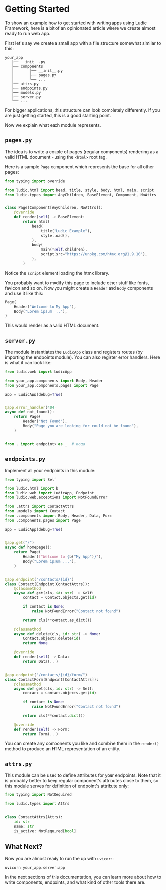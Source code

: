# Getting Started

To show an example how to get started with writing apps using Ludic Framework, here is a bit of an opinionated article where we create almost ready to run web app.

First let's say we create a small app with a file structure somewhat similar to this:

```
your_app
   ├── __init__.py
   ├── components
   │       ├── __init__.py
   │       ├── pages.py
   │       └── ...
   ├── attrs.py
   ├── endpoints.py
   ├── models.py
   ├── server.py
   └── ...
```

For bigger applications, this structure can look completely differently. If you are just getting started, this is a good starting point.

Now we explain what each module represents.

## `pages.py`

The idea is to write a couple of pages (regular components) rendering as a valid HTML document - using the `<html>` root tag.

Here is a sample `Page` component which represents the base for all other pages:

```python
from typing import override

from ludic.html import head, title, style, body, html, main, script
from ludic.types import AnyChildren, BaseElement, Component, NoAttrs


class Page(Component[AnyChildren, NoAttrs]):
    @override
    def render(self) -> BaseElement:
        return html(
            head(
                title("Ludic Example"),
                style.load(),
            ),
            body(
                main(*self.children),
                script(src="https://unpkg.com/htmx.org@1.9.10"),
            ),
        )
```

Notice the `script` element loading the htmx library.

You probably want to modify this page to include other stuff like fonts, favicon and so on. Now you might create a `Header` and `Body` components and use it like this:

```python
Page(
    Header("Welcome to My App"),
    Body("Lorem ipsum ..."),
)
```

This would render as a valid HTML document.

## `server.py`

The module instantiates the `LudicApp` class and registers routes (by importing the endpoints module). You can also register error handlers. Here is what it can look like:

```python
from ludic.web import LudicApp

from your_app.components import Body, Header
from your_app.components.pages import Page

app = LudicApp(debug=True)


@app.error_handler(404)
async def not_found():
    return Page(
        Header("Not Found"),
        Body("Page you are looking for could not be found"),
    )


from . import endpoints as _  # noqa
```

## `endpoints.py`

Implement all your endpoints in this module:

```python
from typing import Self

from ludic.html import b
from ludic.web import LudicApp, Endpoint
from ludic.web.exceptions import NotFoundError

from .attrs import ContactAttrs
from .models import Contact
from .components import Body, Header, Data, Form
from .components.pages import Page

app = LudicApp(debug=True)


@app.get("/")
async def homepage():
    return Page(
        Header(f"Welcome to {b("My App")}"),
        Body("Lorem ipsum ..."),
    )


@app.endpoint("/contacts/{id}")
class Contact(Endpoint[ContactAttrs]):
    @classmethod
    async def get(cls, id: str) -> Self:
        contact = Contact.objects.get(id)

        if contact is None:
            raise NotFoundError("Contact not found")

        return cls(**contact.as_dict())

    @classmethod
    async def delete(cls, id: str) -> None:
        Contact.objects.delete(id)
        return None

    @override
    def render(self) -> Data:
        return Data(...)


@app.endpoint("/contacts/{id}/form/")
class ContactForm(Endpoint[ContactAttrs]):
    @classmethod
    async def get(cls, id: str) -> Self:
        contact = Contact.objects.get(id)

        if contact is None:
            raise NotFoundError("Contact not found")

        return cls(**contact.dict())

    @override
    def render(self) -> Form:
        return Form(...)
```

You can create any components you like and combine them in the `render()` method to produce an HTML representation of an entity.

## `attrs.py`

This module can be used to define attributes for your endpoints. Note that it is probably better to keep regular component's attributes close to them, so this module serves for definition of endpoint's attribute only:

```python
from typing import NotRequired

from ludic.types import Attrs


class ContactAttrs(Attrs):
    id: str
    name: str
    is_active: NotRequired[bool]
```

## What Next?

Now you are almost ready to run the up with `uvicorn`:

```
uvicorn your_app.server:app
```

In the next sections of this documentation, you can learn more about how to write components, endpoints, and what kind of other tools there are.
